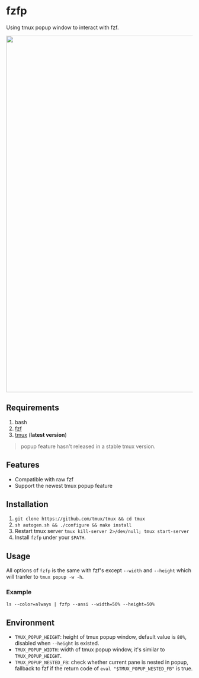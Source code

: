 # fzfp

Using tmux popup window to interact with fzf.

<p align="center">
  <img width="960px" src="https://user-images.githubusercontent.com/17562139/77829950-406e7000-7160-11ea-85aa-0f966feeb237.gif">
</p>

## Requirements

1. bash
2. [fzf](https://github.com/junegunn/fzf)
3. [tmux](https://github.com/tmux/tmux) (**latest version**)

> popup feature hasn't released in a stable tmux version.

## Features

- Compatible with raw fzf
- Support the newest tmux popup feature

## Installation

1. `git clone https://github.com/tmux/tmux && cd tmux`
2. `sh autogen.sh && ./configure && make install`
3. Restart tmux server `tmux kill-server 2>/dev/null; tmux start-server`
4. Install `fzfp` under your `$PATH`.

## Usage

All options of `fzfp` is the same with fzf's except `--width` and `--height` which will tranfer to
`tmux popup -w -h`.

### Example

`ls --color=always | fzfp --ansi --width=50% --height=50%`

## Environment

- `TMUX_POPUP_HEIGHT`: height of tmux popup window, default value is `80%`,
  disabled when `--height`
  is existed.
- `TMUX_POPUP_WIDTH`: width of tmux popup window, it's similar to `TMUX_POPUP_HEIGHT`.
- `TMUX_POPUP_NESTED_FB`: check whether current pane is nested in popup,
  fallback to fzf if the return code of `eval "$TMUX_POPUP_NESTED_FB"` is true.
